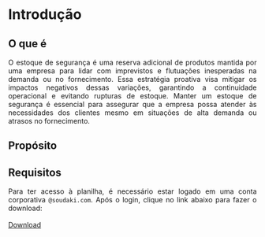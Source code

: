 # **Introdução**

## **O que é**
<p style="text-align: justify;">
O estoque de segurança é uma reserva adicional de produtos mantida por uma empresa para lidar com imprevistos e flutuações inesperadas na demanda ou no fornecimento. Essa estratégia proativa visa mitigar os impactos negativos dessas variações, garantindo a continuidade operacional e evitando rupturas de estoque. Manter um estoque de segurança é essencial para assegurar que a empresa possa atender às necessidades dos clientes mesmo em situações de alta demanda ou atrasos no fornecimento.
</p>

## **Propósito**

## **Requisitos**
<p style="text-align: justify;">
Para ter acesso à planilha, é necessário estar logado em uma conta corporativa <code>@soudaki.com</code>. Após o login, clique no link abaixo para fazer o download:<br><br>
<a href="https://drive.google.com/file/d/1IfgyHsb0LA5rKaTLRIHwrUbxEihIeVEF/view?usp=sharing" target="_blank">Download</a>
</p>


